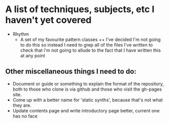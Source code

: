 # A list of techniques, subjects, etc I haven't yet covered

- Rhythm
    - A set of my favourite pattern classes ++ I've decided I'm not going to do this so instead I need to grep all of the files I've written to check that i'm not going to allude to the fact that I have written this at any point

## Other miscellaneous things I need to do:

- Document or guide or something to explain the format of the repository, both to those who clone is via github and those who visit the gh-pages site.
- Come up with a better name for 'static synths', because that's not what they are.
- Update contents page and write introductory page better, current one has no face
